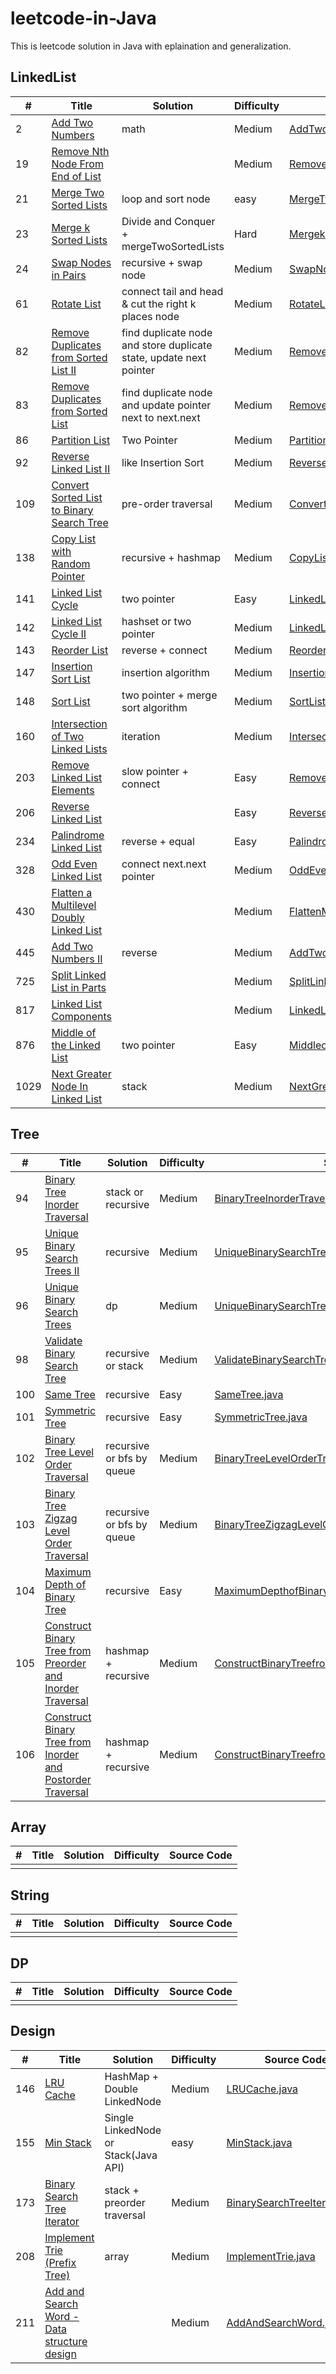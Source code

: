 leetcode-in-Java
=====

This is leetcode solution in Java with eplaination and generalization.

## LinkedList

| # | Title | Solution | Difficulty | Source Code |
|---| ----- | -------- | ---------- | ----------- |
| 2 | [Add Two Numbers](https://leetcode.com/problems/add-two-numbers/) | math | Medium | [AddTwoNums.java](https://github.com/venciallee/leetcode-in-Java/blob/master/algorithm/app/src/main/java/com/bytecode/leetcode/linkedlist/AddTwoNums.java) |
| 19 | [Remove Nth Node From End of List](https://leetcode.com/problems/remove-nth-node-from-end-of-list/) |  | Medium | [RemoveNthNode.java](https://github.com/venciallee/leetcode-in-Java/blob/master/algorithm/app/src/main/java/com/bytecode/leetcode/linkedlist/RemoveNthNode.java) |
| 21 | [Merge Two Sorted Lists](https://leetcode.com/problems/merge-two-sorted-lists/) | loop and sort node | easy | [MergeTwoSortedLists.java](https://github.com/venciallee/leetcode-in-Java/blob/master/algorithm/app/src/main/java/com/bytecode/leetcode/linkedlist/MergeTwoSortedLists.java) |
| 23 | [Merge k Sorted Lists](https://leetcode.com/problems/merge-k-sorted-lists/) | Divide and Conquer + mergeTwoSortedLists | Hard | [MergekSortedLists.java](https://github.com/venciallee/leetcode-in-Java/blob/master/algorithm/app/src/main/java/com/bytecode/leetcode/linkedlist/MergekSortedLists.java) |
| 24 | [Swap Nodes in Pairs](https://leetcode.com/problems/swap-nodes-in-pairs/) | recursive + swap node  | Medium | [SwapNodesInPairs.java](https://github.com/venciallee/leetcode-in-Java/blob/master/algorithm/app/src/main/java/com/bytecode/leetcode/linkedlist/SwapNodesInPairs.java) |
| 61 | [Rotate List](https://leetcode.com/problems/rotate-list/) | connect tail and head & cut the right k places node  | Medium | [RotateList.java](https://github.com/venciallee/leetcode-in-Java/blob/master/algorithm/app/src/main/java/com/bytecode/leetcode/linkedlist/RotateList.java) |
| 82 | [Remove Duplicates from Sorted List II](https://leetcode.com/problems/remove-duplicates-from-sorted-list-ii/) | find duplicate node and store duplicate state, update next pointer | Medium | [RemoveDuplicatesFromSortedListII.java](https://github.com/venciallee/leetcode-in-Java/blob/master/algorithm/app/src/main/java/com/bytecode/leetcode/linkedlist/RemoveDuplicatesFromSortedListII.java) |
| 83 | [Remove Duplicates from Sorted List](https://leetcode.com/problems/remove-duplicates-from-sorted-list/) | find duplicate node and update pointer next to next.next | Medium | [RemoveDuplicatesFromSortedList.java](https://github.com/venciallee/leetcode-in-Java/blob/master/algorithm/app/src/main/java/com/bytecode/leetcode/linkedlist/RemoveDuplicatesFromSortedList.java) |
| 86 | [Partition List](https://leetcode.com/problems/partition-list/) | Two Pointer | Medium | [PartitionList.java](https://github.com/venciallee/leetcode-in-Java/blob/master/algorithm/app/src/main/java/com/bytecode/leetcode/linkedlist/PartitionList.java) |
| 92 | [Reverse Linked List II](https://leetcode.com/problems/reverse-linked-list-ii/) | like Insertion Sort | Medium | [ReverseLinkedListII.java](https://github.com/venciallee/leetcode-in-Java/blob/master/algorithm/app/src/main/java/com/bytecode/leetcode/linkedlist/ReverseLinkedListII.java) |
| 109 | [Convert Sorted List to Binary Search Tree](https://leetcode.com/problems/convert-sorted-list-to-binary-search-tree/) | pre-order traversal | Medium | [ConvertSortedListtoBST.java](https://github.com/venciallee/leetcode-in-Java/blob/master/algorithm/app/src/main/java/com/bytecode/leetcode/linkedlist/ConvertSortedListtoBST.java) |
| 138 | [Copy List with Random Pointer](https://leetcode.com/problems/copy-list-with-random-pointer/) | recursive + hashmap | Medium | [CopyListwithRandomPointer.java](https://github.com/venciallee/leetcode-in-Java/blob/master/algorithm/app/src/main/java/com/bytecode/leetcode/linkedlist/CopyListwithRandomPointer.java) |
| 141 | [Linked List Cycle](https://leetcode.com/problems/linked-list-cycle/) | two pointer | Easy | [LinkedListCycle.java](https://github.com/venciallee/leetcode-in-Java/blob/master/algorithm/app/src/main/java/com/bytecode/leetcode/linkedlist/LinkedListCycle.java) |
| 142 | [Linked List Cycle II](https://leetcode.com/problems/linked-list-cycle-ii/) | hashset or two pointer | Medium | [LinkedListCycleII.java](https://github.com/venciallee/leetcode-in-Java/blob/master/algorithm/app/src/main/java/com/bytecode/leetcode/linkedlist/LinkedListCycleII.java) |
| 143 | [Reorder List](https://leetcode.com/problems/reorder-list/) | reverse + connect | Medium | [ReorderList.java](https://github.com/venciallee/leetcode-in-Java/blob/master/algorithm/app/src/main/java/com/bytecode/leetcode/linkedlist/ReorderList.java) |
| 147 | [Insertion Sort List](https://leetcode.com/problems/insertion-sort-list/) | insertion algorithm | Medium | [InsertionSortList.java](https://github.com/venciallee/leetcode-in-Java/blob/master/algorithm/app/src/main/java/com/bytecode/leetcode/linkedlist/InsertionSortList.java) |
| 148 | [Sort List](https://leetcode.com/problems/sort-list/) | two pointer + merge sort algorithm | Medium | [SortList.java](https://github.com/venciallee/leetcode-in-Java/blob/master/algorithm/app/src/main/java/com/bytecode/leetcode/linkedlist/SortList.java) |
| 160 | [Intersection of Two Linked Lists](https://leetcode.com/problems/intersection-of-two-linked-lists/) | iteration | Medium | [IntersectionofTwoLinkedLists.java](https://github.com/venciallee/leetcode-in-Java/blob/master/algorithm/app/src/main/java/com/bytecode/leetcode/linkedlist/IntersectionofTwoLinkedLists.java) |
| 203 | [Remove Linked List Elements](https://leetcode.com/problems/remove-linked-list-elements/) | slow pointer + connect | Easy | [RemoveLinkedListElements.java](https://github.com/venciallee/leetcode-in-Java/blob/master/algorithm/app/src/main/java/com/bytecode/leetcode/linkedlist/RemoveLinkedListElements.java) |
| 206 | [Reverse Linked List](https://leetcode.com/problems/reverse-linked-list/) |  | Easy | [ReverseLinkedList.java](https://github.com/venciallee/leetcode-in-Java/blob/master/algorithm/app/src/main/java/com/bytecode/leetcode/linkedlist/ReverseLinkedList.java) |
| 234 | [Palindrome Linked List](https://leetcode.com/problems/palindrome-linked-list/) | reverse + equal | Easy | [PalindromeLinkedList.java](https://github.com/venciallee/leetcode-in-Java/blob/master/algorithm/app/src/main/java/com/bytecode/leetcode/linkedlist/PalindromeLinkedList.java) |
| 328 | [Odd Even Linked List](https://leetcode.com/problems/odd-even-linked-list/) | connect next.next pointer | Medium | [OddEvenLinkedList.java](https://github.com/venciallee/leetcode-in-Java/blob/master/algorithm/app/src/main/java/com/bytecode/leetcode/linkedlist/OddEvenLinkedList.java) |
| 430 | [Flatten a Multilevel Doubly Linked List](https://leetcode.com/problems/flatten-a-multilevel-doubly-linked-list/) |  | Medium | [FlattenMultilevelDoublyLinkedList.java](https://github.com/venciallee/leetcode-in-Java/blob/master/algorithm/app/src/main/java/com/bytecode/leetcode/linkedlist/FlattenMultilevelDoublyLinkedList.java) |
| 445 | [Add Two Numbers II](https://leetcode.com/problems/add-two-numbers-ii/) | reverse | Medium | [AddTwoNumbersII.java](https://github.com/venciallee/leetcode-in-Java/blob/master/algorithm/app/src/main/java/com/bytecode/leetcode/linkedlist/AddTwoNumbersII.java) |
| 725 | [Split Linked List in Parts](https://leetcode.com/problems/split-linked-list-in-parts/) | | Medium | [SplitLinkedListinParts.java](https://github.com/venciallee/leetcode-in-Java/blob/master/algorithm/app/src/main/java/com/bytecode/leetcode/linkedlist/SplitLinkedListinParts.java) |
| 817 | [Linked List Components](https://leetcode.com/problems/linked-list-components/) | | Medium | [LinkedListComponents.java](https://github.com/venciallee/leetcode-in-Java/blob/master/algorithm/app/src/main/java/com/bytecode/leetcode/linkedlist/LinkedListComponents.java) |
| 876 | [Middle of the Linked List](https://leetcode.com/problems/middle-of-the-linked-list/) | two pointer | Easy | [MiddleoftheLinkedList.java](https://github.com/venciallee/leetcode-in-Java/blob/master/algorithm/app/src/main/java/com/bytecode/leetcode/linkedlist/MiddleoftheLinkedList.java) |
| 1029 | [Next Greater Node In Linked List](https://leetcode.com/problems/next-greater-node-in-linked-list/) | stack | Medium | [NextGreaterNodeInLinkedList.java](https://github.com/venciallee/leetcode-in-Java/blob/master/algorithm/app/src/main/java/com/bytecode/leetcode/linkedlist/NextGreaterNodeInLinkedList.java) |

## Tree

| # | Title | Solution | Difficulty | Source Code |
|---| ----- | -------- | ---------- | ----------- |
| 94 | [Binary Tree Inorder Traversal](https://leetcode.com/problems/binary-search-tree-iterator/) | stack or recursive  | Medium | [BinaryTreeInorderTraversal.java](https://github.com/venciallee/leetcode-in-Java/blob/master/algorithm/app/src/main/java/com/bytecode/leetcode/tree/BinaryTreeInorderTraversal.java) |
| 95 | [Unique Binary Search Trees II](https://leetcode.com/problems/unique-binary-search-trees-ii/) | recursive  | Medium | [UniqueBinarySearchTreesII.java](https://github.com/venciallee/leetcode-in-Java/blob/master/algorithm/app/src/main/java/com/bytecode/leetcode/tree/UniqueBinarySearchTreesII.java) |
| 96 | [Unique Binary Search Trees](https://leetcode.com/problems/unique-binary-search-trees/) | dp  | Medium | [UniqueBinarySearchTrees.java](https://github.com/venciallee/leetcode-in-Java/blob/master/algorithm/app/src/main/java/com/bytecode/leetcode/tree/UniqueBinarySearchTrees.java) |
| 98 | [Validate Binary Search Tree](https://leetcode.com/problems/validate-binary-search-tree/) | recursive or stack | Medium | [ValidateBinarySearchTree.java](https://github.com/venciallee/leetcode-in-Java/blob/master/algorithm/app/src/main/java/com/bytecode/leetcode/tree/ValidateBinarySearchTree.java) |
| 100 | [Same Tree](https://leetcode.com/problems/same-tree/) | recursive | Easy | [SameTree.java](https://github.com/venciallee/leetcode-in-Java/blob/master/algorithm/app/src/main/java/com/bytecode/leetcode/tree/SameTree.java) |
| 101 | [Symmetric Tree](https://leetcode.com/problems/symmetric-tree/) | recursive | Easy | [SymmetricTree.java](https://github.com/venciallee/leetcode-in-Java/blob/master/algorithm/app/src/main/java/com/bytecode/leetcode/tree/SymmetricTree.java) |
| 102 | [Binary Tree Level Order Traversal](https://leetcode.com/problems/binary-tree-level-order-traversal/) | recursive or bfs by queue | Medium | [BinaryTreeLevelOrderTraversal.java](https://github.com/venciallee/leetcode-in-Java/blob/master/algorithm/app/src/main/java/com/bytecode/leetcode/tree/BinaryTreeLevelOrderTraversal.java) |
| 103 | [Binary Tree Zigzag Level Order Traversal](https://leetcode.com/problems/binary-tree-zigzag-level-order-traversal/) | recursive or bfs by queue | Medium | [BinaryTreeZigzagLevelOrderTraversal.java](https://github.com/venciallee/leetcode-in-Java/blob/master/algorithm/app/src/main/java/com/bytecode/leetcode/tree/BinaryTreeZigzagLevelOrderTraversal.java) |
| 104 | [Maximum Depth of Binary Tree](https://leetcode.com/problems/maximum-depth-of-binary-tree/) | recursive | Easy | [MaximumDepthofBinaryTree.java](https://github.com/venciallee/leetcode-in-Java/blob/master/algorithm/app/src/main/java/com/bytecode/leetcode/tree/MaximumDepthofBinaryTree.java) |
| 105 | [Construct Binary Tree from Preorder and Inorder Traversal](https://leetcode.com/problems/construct-binary-tree-from-preorder-and-inorder-traversal/) | hashmap + recursive | Medium | [ConstructBinaryTreefromPreorderandInorderTraversal.java](https://github.com/venciallee/leetcode-in-Java/blob/master/algorithm/app/src/main/java/com/bytecode/leetcode/tree/ConstructBinaryTreefromPreorderandInorderTraversal.java) |
| 106 | [Construct Binary Tree from Inorder and Postorder Traversal](https://leetcode.com/problems/construct-binary-tree-from-inorder-and-postorder-traversal/) | hashmap + recursive | Medium | [ConstructBinaryTreefromInorderandPostorderTraversal.java](https://github.com/venciallee/leetcode-in-Java/blob/master/algorithm/app/src/main/java/com/bytecode/leetcode/tree/ConstructBinaryTreefromInorderandPostorderTraversal.java) |

## Array

| # | Title | Solution | Difficulty | Source Code |
|---| ----- | -------- | ---------- | ----------- |
| | | | | |

## String

| # | Title | Solution | Difficulty | Source Code |
|---| ----- | -------- | ---------- | ----------- |
| | | | | |

## DP

| # | Title | Solution | Difficulty | Source Code |
|---| ----- | -------- | ---------- | ----------- |
| | | | | |
 
## Design

| # | Title | Solution | Difficulty | Source Code |
|---| ----- | -------- | ---------- | ----------- |
| 146 | [LRU Cache](https://leetcode.com/problems/binary-search-tree-iterator/) | HashMap + Double LinkedNode  | Medium | [LRUCache.java](https://github.com/venciallee/leetcode-in-Java/blob/master/algorithm/app/src/main/java/com/bytecode/leetcode/design/LRUCache.java) |
| 155 | [Min Stack](https://leetcode.com/problems/min-stack/) | Single LinkedNode or Stack(Java API)  | easy | [MinStack.java](https://github.com/venciallee/leetcode-in-Java/blob/master/algorithm/app/src/main/java/com/bytecode/leetcode/design/MinStack.java) |
| 173 | [Binary Search Tree Iterator](https://leetcode.com/problems/binary-search-tree-iterator/) |  stack + preorder traversal | Medium | [BinarySearchTreeIterator.java](https://github.com/venciallee/leetcode-in-Java/blob/master/algorithm/app/src/main/java/com/bytecode/leetcode/design/BinarySearchTreeIterator.java) |
| 208 | [Implement Trie (Prefix Tree)](https://leetcode.com/problems/implement-trie-prefix-tree/) |  array | Medium | [ImplementTrie.java](https://github.com/venciallee/leetcode-in-Java/blob/master/algorithm/app/src/main/java/com/bytecode/leetcode/design/ImplementTrie.java) |
| 211 | [Add and Search Word - Data structure design](https://leetcode.com/problems/add-and-search-word-data-structure-design/) |  | Medium | [AddAndSearchWord.java](https://github.com/venciallee/leetcode-in-Java/blob/master/algorithm/app/src/main/java/com/bytecode/leetcode/design/AddAndSearchWord.java) |
